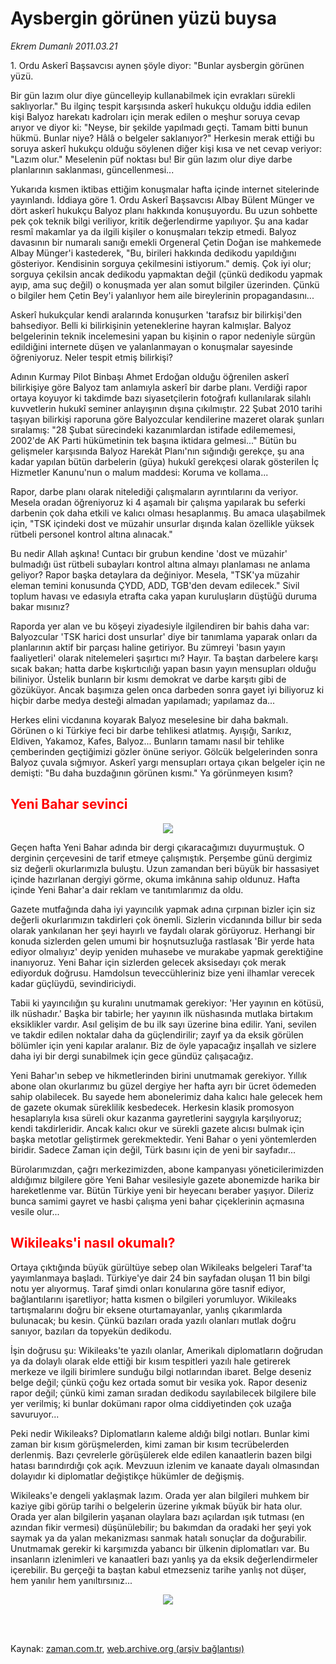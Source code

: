# Aysbergin görünen yüzü buysa

*Ekrem Dumanlı 2011.03.21*

<td class="columnist-detail">
<p>1. Ordu Askerî Başsavcısı aynen şöyle diyor: "Bunlar aysbergin görünen yüzü.</p>
<p>
<div id="haberMetinDiv">
<p>Bir gün lazım olur diye güncelleyip kullanabilmek için evrakları sürekli saklıyorlar." Bu ilginç tespit karşısında askerî hukukçu olduğu iddia edilen kişi Balyoz harekatı kadroları için merak edilen o meşhur soruya cevap arıyor ve diyor ki: "Neyse, bir şekilde yapılmadı geçti. Tamam bitti bunun hükmü. Bunlar niye? Hâlâ o belgeler saklanıyor?" Herkesin merak ettiği bu soruya askerî hukukçu olduğu söylenen diğer kişi kısa ve net cevap veriyor: "Lazım olur." Meselenin püf noktası bu! Bir gün lazım olur diye darbe planlarının saklanması, güncellenmesi...
<p>Yukarıda kısmen iktibas ettiğim konuşmalar hafta içinde internet sitelerinde yayınlandı. İddiaya göre 1. Ordu Askerî Başsavcısı Albay Bülent Münger ve dört askerî hukukçu Balyoz planı hakkında konuşuyordu. Bu uzun sohbette pek çok teknik bilgi veriliyor, kritik değerlendirme yapılıyor. Şu ana kadar resmî makamlar ya da ilgili kişiler o konuşmaları tekzip etmedi. Balyoz davasının bir numaralı sanığı emekli Orgeneral Çetin Doğan ise mahkemede Albay Münger'i kastederek, "Bu, birileri hakkında dedikodu yapıldığını gösteriyor. Kendisinin sorguya çekilmesini istiyorum." demiş. Çok iyi olur; sorguya çekilsin ancak dedikodu yapmaktan değil (çünkü dedikodu yapmak ayıp, ama suç değil) o konuşmada yer alan somut bilgiler üzerinden. Çünkü o bilgiler hem Çetin Bey'i yalanlıyor hem aile bireylerinin propagandasını...
<p>Askerî hukukçular kendi aralarında konuşurken 'tarafsız bir bilirkişi'den bahsediyor. Belli ki bilirkişinin yeteneklerine hayran kalmışlar. Balyoz belgelerinin teknik incelemesini yapan bu kişinin o rapor nedeniyle sürgün edildiğini internete düşen ve yalanlanmayan o konuşmalar sayesinde öğreniyoruz. Neler tespit etmiş bilirkişi?
<p>Adının Kurmay Pilot Binbaşı Ahmet Erdoğan olduğu öğrenilen askerî bilirkişiye göre Balyoz tam anlamıyla askerî bir darbe planı. Verdiği rapor ortaya koyuyor ki takdimde bazı siyasetçilerin fotoğrafı kullanılarak silahlı kuvvetlerin hukukî seminer anlayışının dışına çıkılmıştır. 22 Şubat 2010 tarihi taşıyan bilirkişi raporuna göre Balyozcular kendilerine mazeret olarak şunları sıralamış: "28 Şubat sürecindeki kazanımlardan istifade edilememesi, 2002'de AK Parti hükümetinin tek başına iktidara gelmesi..." Bütün bu gelişmeler karşısında Balyoz Harekât Planı'nın sığındığı gerekçe, şu ana kadar yapılan bütün darbelerin (güya) hukukî gerekçesi olarak gösterilen İç Hizmetler Kanunu'nun o malum maddesi: Koruma ve kollama...
<p>Rapor, darbe planı olarak nitelediği çalışmaların ayrıntılarını da veriyor. Mesela oradan öğreniyoruz ki 4 aşamalı bir çalışma yapılarak bu seferki darbenin çok daha etkili ve kalıcı olması hesaplanmış. Bu amaca ulaşabilmek için, "TSK içindeki dost ve müzahir unsurlar dışında kalan özellikle yüksek rütbeli personel kontrol altına alınacak."
<p>Bu nedir Allah aşkına! Cuntacı bir grubun kendine 'dost ve müzahir' bulmadığı üst rütbeli subayları kontrol altına almayı planlaması ne anlama geliyor? Rapor başka detaylara da değiniyor. Mesela, "TSK'ya müzahir eleman temini konusunda ÇYDD, ADD, TGB'den devam edilecek." Sivil toplum havası ve edasıyla etrafta caka yapan kuruluşların düştüğü duruma bakar mısınız?
<p>Raporda yer alan ve bu köşeyi ziyadesiyle ilgilendiren bir bahis daha var: Balyozcular 'TSK harici dost unsurlar' diye bir tanımlama yaparak onları da planlarının aktif bir parçası haline getiriyor. Bu zümreyi 'basın yayın faaliyetleri' olarak nitelemeleri şaşırtıcı mı? Hayır. Ta baştan darbelere karşı sıcak bakan; hatta darbe kışkırtıcılığı yapan basın yayın mensupları olduğu biliniyor. Üstelik bunların bir kısmı demokrat ve darbe karşıtı gibi de gözüküyor. Ancak başımıza gelen onca darbeden sonra gayet iyi biliyoruz ki hiçbir darbe medya desteği almadan yapılamadı; yapılamaz da...
<p>Herkes elini vicdanına koyarak Balyoz meselesine bir daha bakmalı. Görünen o ki Türkiye feci bir darbe tehlikesi atlatmış. Ayışığı, Sarıkız, Eldiven, Yakamoz, Kafes, Balyoz... Bunların tamamı nasıl bir tehlike çemberinden geçtiğimizi gözler önüne seriyor. Gölcük belgelerinden sonra Balyoz çuvala sığmıyor. Askerî yargı mensupları ortaya çıkan belgeler için ne demişti: "Bu daha buzdağının görünen kısmı." Ya görünmeyen kısım? 
<p>
<h2><font color="#FF0000"><b>Yeni Bahar sevinci</b>
</font></h2>
<p>
<p><p align="center"><img border="0" src="http://web.archive.org/web/20110905075245im_/http://medya.zaman.com.tr/2011/03/21/bahar.jpg"/>
<p>Geçen hafta Yeni Bahar adında bir dergi çıkaracağımızı duyurmuştuk. O derginin çerçevesini de tarif etmeye çalışmıştık. Perşembe günü dergimiz siz değerli okurlarımızla buluştu. Uzun zamandan beri büyük bir hassasiyet içinde hazırlanan dergiyi görme, okuma imkânına sahip oldunuz. Hafta içinde Yeni Bahar'a dair reklam ve tanıtımlarımız da oldu.
<p>Gazete mutfağında daha iyi yayıncılık yapmak adına çırpınan bizler için siz değerli okurlarımızın takdirleri çok önemli. Sizlerin vicdanında billur bir seda olarak yankılanan her şeyi hayırlı ve faydalı olarak görüyoruz. Herhangi bir konuda sizlerden gelen umumi bir hoşnutsuzluğa rastlasak 'Bir yerde hata ediyor olmalıyız' deyip yeniden muhasebe ve murakabe yapmak gerektiğine inanıyoruz. Yeni Bahar için sizlerden gelecek aksisedayı çok merak ediyorduk doğrusu. Hamdolsun teveccühleriniz bize yeni ilhamlar verecek kadar güçlüydü, sevindiriciydi.
<p>Tabii ki yayıncılığın şu kuralını unutmamak gerekiyor: 'Her yayının en kötüsü, ilk nüshadır.' Başka bir tabirle; her yayının ilk nüshasında mutlaka birtakım eksiklikler vardır. Asıl gelişim de bu ilk sayı üzerine bina edilir. Yani, sevilen ve takdir edilen noktalar daha da güçlendirilir; zayıf ya da eksik görülen bölümler için yeni kapılar aralanır. Biz de öyle yapacağız inşallah ve sizlere daha iyi bir dergi sunabilmek için gece gündüz çalışacağız.
<p>Yeni Bahar'ın sebep ve hikmetlerinden birini unutmamak gerekiyor. Yıllık abone olan okurlarımız bu güzel dergiye her hafta ayrı bir ücret ödemeden sahip olabilecek. Bu sayede hem abonelerimiz daha kalıcı hale gelecek hem de gazete okumak süreklilik kesbedecek. Herkesin klasik promosyon hesaplarıyla kısa süreli okur kazanma gayretlerini saygıyla karşılıyoruz; kendi takdirleridir. Ancak kalıcı okur ve sürekli gazete alıcısı bulmak için başka metotlar geliştirmek gerekmektedir. Yeni Bahar o yeni yöntemlerden biridir. Sadece Zaman için değil, Türk basını için de yeni bir sayfadır...
<p>Bürolarımızdan, çağrı merkezimizden, abone kampanyası yöneticilerimizden aldığımız bilgilere göre Yeni Bahar vesilesiyle gazete abonemizde harika bir hareketlenme var. Bütün Türkiye yeni bir heyecanı beraber yaşıyor. Dileriz bunca samimi gayret ve hasbi çalışma yeni bahar çiçeklerinin açmasına vesile olur...
<h2><font color="#FF0000">Wikileaks'i nasıl okumalı? </font></h2>
<p>Ortaya çıktığında büyük gürültüye sebep olan Wikileaks belgeleri Taraf'ta yayımlanmaya başladı. Türkiye'ye dair 24 bin sayfadan oluşan 11 bin bilgi notu yer alıyormuş. Taraf şimdi onları konularına göre tasnif ediyor, bağlantılarını işaretliyor; hatta kısmen o bilgileri yorumluyor. Wikileaks tartışmalarını doğru bir eksene oturtamayanlar, yanlış çıkarımlarda bulunacak; bu kesin. Çünkü bazıları orada yazılı olanları mutlak doğru sanıyor, bazıları da topyekün dedikodu.
<p>İşin doğrusu şu: Wikileaks'te yazılı olanlar, Amerikalı diplomatların doğrudan ya da dolaylı olarak elde ettiği bir kısım tespitleri yazılı hale getirerek merkeze ve ilgili birimlere sunduğu bilgi notlarından ibaret. Belge deseniz belge değil; çünkü çoğu kez ortada somut bir vesika yok. Rapor deseniz rapor değil; çünkü kimi zaman sıradan dedikodu sayılabilecek bilgilere bile yer verilmiş; ki bunlar dokümanı rapor olma ciddiyetinden çok uzağa savuruyor...
<p>Peki nedir Wikileaks? Diplomatların kaleme aldığı bilgi notları. Bunlar kimi zaman bir kısım görüşmelerden, kimi zaman bir kısım tecrübelerden derlenmiş. Bazı çevrelerle görüşülerek elde edilen kanaatlerin bazen bilgi hatası barındırdığı çok açık. Mevzuun izlenim ve kanaate dayalı olmasından dolayıdır ki diplomatlar değiştikçe hükümler de değişmiş.
<p>Wikileaks'e dengeli yaklaşmak lazım. Orada yer alan bilgileri muhkem bir kaziye gibi görüp tarihi o belgelerin üzerine yıkmak büyük bir hata olur. Orada yer alan bilgilerin yaşanan olaylara bazı açılardan ışık tutması (en azından fikir vermesi) düşünülebilir; bu bakımdan da oradaki her şeyi yok saymak ya da yalan mekanizması sanmak hatalı sonuçlar da doğurabilir. Unutmamak gerekir ki karşımızda yabancı bir ülkenin diplomatları var. Bu insanların izlenimleri ve kanaatleri bazı yanlış ya da eksik değerlendirmeler içerebilir. Bu gerçeği ta baştan kabul etmezseniz tarihe yanlış not düşer, hem yanılır hem yanıltırsınız...
<p>
<p><p align="center"><img border="0" src="http://web.archive.org/web/20110905075245im_/http://medya.zaman.com.tr/2011/03/21/tiraj.jpg"/>
</p></p></p></p></p></p></p></p></p></p></p></p></p></p></p></p></p></p></p></p></p></p></p></p></div>
</p>


<p><br>
		 </br></p></td>

Kaynak: [zaman.com.tr](http://zaman.com.tr/yazar.do?yazino=1110402), [web.archive.org (arşiv bağlantısı)](http://web.archive.org/web/20110905075245/http://www.zaman.com.tr:80/yazar.do?yazino=1110402)
